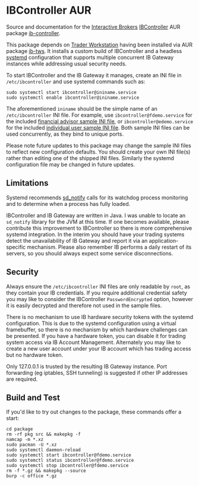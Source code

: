 IBController AUR
=================
Source and documentation for the
[Interactive Brokers](http://interactivebrokers.com/)
[IBController](http://sourceforge.net/projects/ibcontroller/)
AUR package [ib-controller](https://aur.archlinux.org/packages/ib-controller/).

This package depends on
[Trader Workstation](http://www.interactivebrokers.com/en/pagemap/pagemap_APISolutions.php)
having been installed via AUR package
[ib-tws](https://aur.archlinux.org/packages/ib-tws/). It installs a custom build
of IBController and a headless 
[systemd](http://en.wikipedia.org/wiki/Systemd) configuration that supports
multiple concurrent IB Gateway instances while addressing usual security needs.

To start IBController and the IB Gateway it manages, create an INI file in
``/etc/ibcontroller`` and use systemd commands such as:

```
sudo systemctl start ibcontroller@ininame.service
sudo systemctl enable ibcontroller@ininame.service
```

The aforementioned ``ininame`` should be the simple name of an ``/etc/ibcontroller``
INI file. For example, use ``ibcontroller@fdemo.service`` for the included
[financial advisor sample INI file](package/fdemo.ini),
or ``ibcontroller@edemo.service`` for the included
[individual user sample INI file](package/edemo.ini). Both sample INI files can
be used concurrently, as they bind to unique ports.

Please note future updates to this package may change the sample INI files to
reflect new configuration defaults. You should create your own
INI file(s) rather than editing one of the shipped INI files. Similarly the
systemd configuration file may be changed in future updates.

Limitations
-----------
Systemd recommends
[sd_notify](http://www.freedesktop.org/software/systemd/man/sd_notify.html)
calls for its watchdog process monitoring and to determine when a process has
fully loaded.

IBController and IB Gateway are written in Java. I was unable to locate an
``sd_notify`` library for the JVM at this time. If one becomes available, please
contribute this improvement to IBController so there is more comprehensive
systemd integration. In the interim you should have your trading systems detect
the unavailability of IB Gateway and report it via an application-specific
mechanism. Please also remember IB performs a daily restart of its servers, so
you should always expect some service disconnections.

Security
--------
Always ensure the ``/etc/ibcontroller`` INI files are only readable by ``root``,
as they contain your IB credentials. If you require additional credential safety
you may like to consider the IBController ``PasswordEncrypted`` option, however
it is easily decrypted and therefore not used in the sample files.

There is no mechanism to use IB hardware security tokens with the systemd
configuration. This is due to the systemd configuration using a virtual
framebuffer, so there is no mechanism by which hardware challenges can be
presented. If you have a hardware token, you can disable it for trading system
access via IB Account Management. Alternately you may like to create a new user
account under your IB account which has trading access but no hardware token.

Only 127.0.0.1 is trusted by the resulting IB Gateway instance. Port forwarding
(eg iptables, SSH tunneling) is suggested if other IP addresses are required.

Build and Test
--------------
If you'd like to try out changes to the package, these commands offer a start:

````
cd package
rm -rf pkg src && makepkg -f
namcap -m *.xz
sudo pacman -U *.xz
sudo systemctl daemon-reload
sudo systemctl start ibcontroller@fdemo.service
sudo systemctl status ibcontroller@fdemo.service
sudo systemctl stop ibcontroller@fdemo.service
rm -f *.gz && makepkg --source
burp -c office *.gz
````